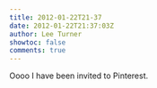 ```yaml
---
title: 2012-01-22T21-37
date: 2012-01-22T21:37:03Z
author: Lee Turner
showtoc: false
comments: true
---
```


Oooo I have been invited to Pinterest.

